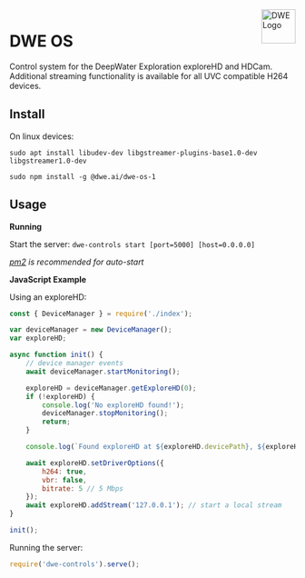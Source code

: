 <a href="https://dwe.ai/">
    <img src="https://docs.dwe.ai/_static/dwe_transparent.png" alt="DWE Logo" title="DeepWater Exploration" align="right" height="60" />
</a>

# DWE OS

Control system for the DeepWater Exploration exploreHD and HDCam. Additional streaming functionality is available for all UVC compatible H264 devices.

## Install

On linux devices:

`sudo apt install libudev-dev libgstreamer-plugins-base1.0-dev libgstreamer1.0-dev`

`sudo npm install -g @dwe.ai/dwe-os-1`

## Usage

**Running**

Start the server: `dwe-controls start [port=5000] [host=0.0.0.0]`

*[pm2](https://www.npmjs.com/package/pm2) is recommended for auto-start*

**JavaScript Example**

Using an exploreHD:
```js
const { DeviceManager } = require('./index');

var deviceManager = new DeviceManager();
var exploreHD;

async function init() {
    // device manager events
    await deviceManager.startMonitoring();

    exploreHD = deviceManager.getExploreHD(0);
    if (!exploreHD) {
        console.log('No exploreHD found!');
        deviceManager.stopMonitoring();
        return;
    }

    console.log(`Found exploreHD at ${exploreHD.devicePath}, ${exploreHD.info.name}: ${exploreHD.info.manufacturer}`);

    await exploreHD.setDriverOptions({
        h264: true,
        vbr: false,
        bitrate: 5 // 5 Mbps
    });
    await exploreHD.addStream('127.0.0.1'); // start a local stream
}

init();
```

Running the server:
```js
require('dwe-controls').serve();
```
